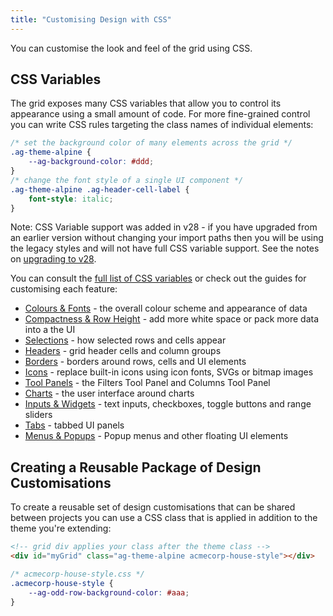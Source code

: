 ```yaml
---
title: "Customising Design with CSS"
---
```


You can customise the look and feel of the grid using CSS.

## CSS Variables

The grid exposes many CSS variables that allow you to control its appearance using a small amount of code. For more fine-grained control you can write CSS rules targeting the class names of individual elements:

```css
/* set the background color of many elements across the grid */
.ag-theme-alpine {
    --ag-background-color: #ddd;
}
/* change the font style of a single UI component */
.ag-theme-alpine .ag-header-cell-label {
    font-style: italic;
}
```

Note: CSS Variable support was added in v28 - if you have upgraded from an earlier version without changing your import paths then you will be using the legacy styles and will not have full CSS variable support. See the notes on [upgrading to v28](/look-and-feel-upgrading-to-v28/).

You can consult the [full list of CSS variables](/look-and-feel-customisation-variables/) or check out the guides for customising each feature:

- [Colours & Fonts](/look-and-feel-customisation-colours/) - the overall colour scheme and appearance of data
- [Compactness & Row Height](/look-and-feel-customisation-compactness/) - add more white space or pack more data into a the UI
- [Selections](/look-and-feel-customisation-selections/) - how selected rows and cells appear
- [Headers](/look-and-feel-customisation-headers/) - grid header cells and column groups
- [Borders](/look-and-feel-customisation-borders/) - borders around rows, cells and UI elements
- [Icons](/custom-icons/) - replace built-in icons using icon fonts, SVGs or bitmap images
- [Tool Panels](/look-and-feel-customisation-tool-panels/) - the Filters Tool Panel and Columns Tool Panel
- [Charts](/look-and-feel-customisation-charts/) - the user interface around charts
- [Inputs & Widgets](/look-and-feel-customisation-widgets/) - text inputs, checkboxes, toggle buttons and range sliders
- [Tabs](/look-and-feel-customisation-tabs/) - tabbed UI panels
- [Menus & Popups](/look-and-feel-customisation-popups/) - Popup menus and other floating UI elements

## Creating a Reusable Package of Design Customisations

To create a reusable set of design customisations that can be shared between projects you can use a CSS class that is applied in addition to the theme you're extending:

```html
<!-- grid div applies your class after the theme class -->
<div id="myGrid" class="ag-theme-alpine acmecorp-house-style"></div>
```

```css
/* acmecorp-house-style.css */
.acmecorp-house-style {
    --ag-odd-row-background-color: #aaa;
}
```
